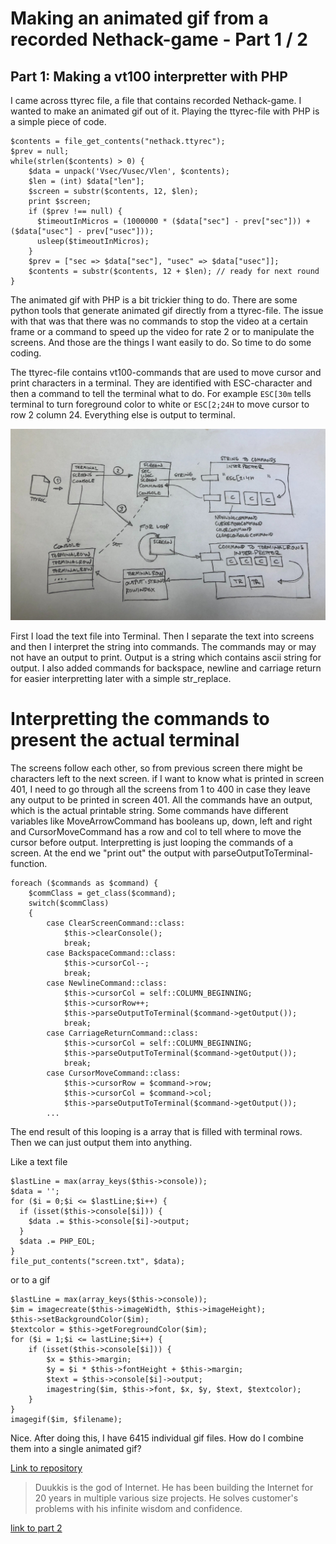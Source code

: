 
# Making an animated gif from a recorded Nethack-game - Part 1 / 2

## Part 1: Making a vt100 interpretter with PHP

I came across ttyrec file, a file that contains recorded Nethack-game. I wanted to make an animated gif out of it. Playing the ttyrec-file with PHP is a simple piece of code.
```
$contents = file_get_contents("nethack.ttyrec");
$prev = null;
while(strlen($contents) > 0) {
    $data = unpack('Vsec/Vusec/Vlen', $contents);
    $len = (int) $data["len"];
    $screen = substr($contents, 12, $len);
    print $screen;
    if ($prev !== null) {
      $timeoutInMicros = (1000000 * ($data["sec"] - prev["sec"])) + ($data["usec"] - prev["usec"]));
      usleep($timeoutInMicros);
    }
    $prev = ["sec => $data["sec"], "usec" => $data["usec"]];
    $contents = substr($contents, 12 + $len); // ready for next round
}
```
The animated gif with PHP is a bit trickier thing to do. There are some python tools that generate animated gif directly from a ttyrec-file. The issue with that was that there was no commands to stop the video at a certain frame or a command to speed up the video for rate 2 or to manipulate the screens. And those are the things I want easily to do. So time to do some coding.

The ttyrec-file contains vt100-commands that are used to move cursor and print characters in a terminal. They are identified with ESC-character and then a command to tell the terminal what to do. For example ```ESC[30m``` tells terminal to turn foreground color to white or ```ESC[2;24H``` to move cursor to row 2 column 24. Everything else is output to terminal.

![](images/structure.jpg)

First I load the text file into Terminal. Then I separate the text into screens and then I interpret the string into commands. The commands may or may not have an output to print. Output is a string which contains ascii string for output. I also added commands for backspace, newline and carriage return for easier interpretting later with a simple str_replace.

# Interpretting the commands to present the actual terminal
The screens follow each other, so from previous screen there might be characters left to the next screen. if I want to know what is printed in screen 401, I need to go through all the screens from 1 to 400 in case they leave any output to be printed in screen 401. All the commands have an output, which is the actual printable string. Some commands have different variables like MoveArrowCommand has booleans up, down, left and right and CursorMoveCommand has a row and col to tell where to move the cursor before output. Interpretting is just looping the commands of a screen. At the end we "print out" the output with parseOutputToTerminal-function.
```
foreach ($commands as $command) {
    $commClass = get_class($command);
    switch($commClass)
    {
        case ClearScreenCommand::class:
            $this->clearConsole();
            break;
        case BackspaceCommand::class:
            $this->cursorCol--;
            break;
        case NewlineCommand::class:
            $this->cursorCol = self::COLUMN_BEGINNING;
            $this->cursorRow++;
            $this->parseOutputToTerminal($command->getOutput());
            break;
        case CarriageReturnCommand::class:
            $this->cursorCol = self::COLUMN_BEGINNING;
            $this->parseOutputToTerminal($command->getOutput());
            break;
        case CursorMoveCommand::class:
            $this->cursorRow = $command->row;
            $this->cursorCol = $command->col;
            $this->parseOutputToTerminal($command->getOutput());
        ...
```

The end result of this looping is a array that is filled with terminal rows. Then we can just output them into anything.

Like a text file
```
$lastLine = max(array_keys($this->console));
$data = '';
for ($i = 0;$i <= $lastLine;$i++) {
  if (isset($this->console[$i])) {
    $data .= $this->console[$i]->output;
  }
  $data .= PHP_EOL;
}
file_put_contents("screen.txt", $data);
```
or to a gif
```
$lastLine = max(array_keys($this->console));
$im = imagecreate($this->imageWidth, $this->imageHeight);
$this->setBackgroundColor($im);
$textcolor = $this->getForegroundColor($im);
for ($i = 1;$i <= lastLine;$i++) {
    if (isset($this->console[$i])) {
        $x = $this->margin;
        $y = $i * $this->fontHeight + $this->margin;
        $text = $this->console[$i]->output;
        imagestring($im, $this->font, $x, $y, $text, $textcolor);
    }
}
imagegif($im, $filename);
```
Nice. After doing this, I have 6415 individual gif files. How do I combine them into a single animated gif?

[Link to repository](https://github.com/duukkis/terminal)

> Duukkis is the god of Internet. He has been building the Internet for 20 years in multiple various size projects. He solves customer's problems with his infinite wisdom and confidence.


[link to part 2](BLOG_part2.md)


